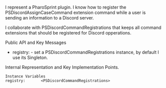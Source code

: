 I represent a PharoSprint plugin.
I know how to register the PSDiscordAssignCaseCommand extension command while a user is sending an information to a Discord server.

I collaborate with PSDiscordCommandRegistrations that keeps all command extensions that should be registered for Discord opperations. 

Public API and Key Messages

- registry: - set a PSDiscordCommandRegistrations instance, by default I use its Singleton.
 
Internal Representation and Key Implementation Points.

    Instance Variables
	registry:		<PSDiscordCommandRegistrations>
